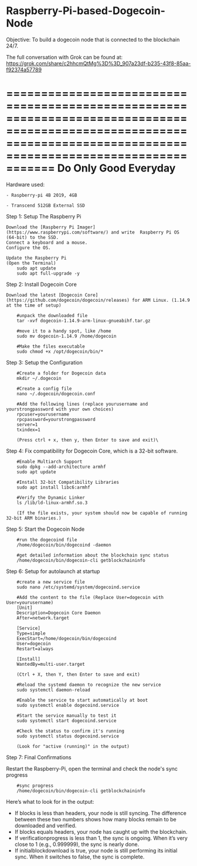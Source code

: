 # Raspberry-Pi-based-Dogecoin-Node

Objective:
To build a dogecoin node that is connected to the blockchain 24/7.

The full conversation with Grok can be found at:
https://grok.com/share/c2hhcmQtMg%3D%3D_907a23df-b235-43f8-85aa-f92374a57789

===================================================================================================================================================================
Do Only Good Everyday
===================================================================================================================================================================

Hardware used: 
   
    - Raspberry-pi 4B 2019, 4GB
    
    - Transcend 512GB External SSD

Step 1: Setup The Raspberry Pi

    Download the [Raspberry Pi Imager](https://www.raspberrypi.com/software/) and write  Raspberry Pi OS (64-bit) to the SSD. 
    Connect a keyboard and a mouse. 
    Configure the OS.

    Update the Raspberry Pi
    (Open the Terminal)
        sudo apt update
        sudo apt full-upgrade -y

Step 2: Install Dogecoin Core

    Download the latest [Dogecoin Core](https://github.com/dogecoin/dogecoin/releases) for ARM Linux. (1.14.9 at the time of setup)

        #unpack the downloaded file
        tar -xvf dogecoin-1.14.9-arm-linux-gnueabihf.tar.gz

        #move it to a handy spot, like /home
        sudo mv dogecoin-1.14.9 /home/dogecoin

        #Make the files executable
        sudo chmod +x /opt/dogecoin/bin/*

Step 3: Setup the Configuration

        #Create a folder for Dogecoin data
        mkdir ~/.dogecoin

        #Create a config file
        nano ~/.dogecoin/dogecoin.conf

        #Add the following lines (replace yourusername and yourstrongpassword with your own choices)
        rpcuser=yourusername
        rpcpassword=yourstrongpassword
        server=1
        txindex=1

        (Press ctrl + x, then y, then Enter to save and exit)\

Step 4: Fix compatibility for Dogecoin Core, which is a 32-bit software.

        #Enable Multiarch Support
        sudo dpkg --add-architecture armhf
        sudo apt update

        #Install 32-bit Compatibility Libraries
        sudo apt install libc6:armhf

        #Verify the Dynamic Linker
        ls /lib/ld-linux-armhf.so.3

        (If the file exists, your system should now be capable of running 32-bit ARM binaries.)

Step 5: Start the Dogecoin Node

        #run the dogecoind file
        /home/dogecoin/bin/dogecoind -daemon

        #get detailed information about the blockchain sync status
        /home/dogecoin/bin/dogecoin-cli getblockchaininfo

Step 6: Setup for autolaunch at startup

        #create a new service file
        sudo nano /etc/systemd/system/dogecoind.service

        #Add the content to the file (Replace User=dogecoin with User=yourusername)
        [Unit]
        Description=Dogecoin Core Daemon
        After=network.target

        [Service]
        Type=simple
        ExecStart=/home/dogecoin/bin/dogecoind
        User=dogecoin
        Restart=always

        [Install]
        WantedBy=multi-user.target

        (Ctrl + X, then Y, then Enter to save and exit)

        #Reload the systemd daemon to recognize the new service
        sudo systemctl daemon-reload

        #Enable the service to start automatically at boot
        sudo systemctl enable dogecoind.service

        #Start the service manually to test it
        sudo systemctl start dogecoind.service

        #Check the status to confirm it's running
        sudo systemctl status dogecoind.service

        (Look for "active (running)" in the output)

Step 7: Final Confirmations

  Restart the Raspberry-Pi, open the terminal and check the node's sync progress

        #sync progress
        /home/dogecoin/bin/dogecoin-cli getblockchaininfo

  Here’s what to look for in the output:

  - If blocks is less than headers, your node is still syncing. The difference between these two numbers shows how many blocks remain to be downloaded and verified.
  - If blocks equals headers, your node has caught up with the blockchain.
  - If verificationprogress is less than 1, the sync is ongoing. When it’s very close to 1 (e.g., 0.999999), the sync is nearly done.
  - If initialblockdownload is true, your node is still performing its initial sync. When it switches to false, the sync is complete.
